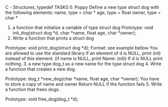 C - Structures, typedef TASKS
0. Poppy Define a new type struct dog with the following elements:
name, type = char *
age, type = float
owner, type = char *
1. a function that initialize a variable of type struct dog
Prototype: void init_dog(struct dog *d, char *name, float age, char *owner);
2. Write a function that prints a struct dog

Prototype: void print_dog(struct dog *d);
Format: see example bellow
You are allowed to use the standard library
If an element of d is NULL, print (nil) instead of this element. (if name is NULL, print Name: (nil))
If d is NULL print nothing.
3. a new type dog_t as a new name for the type struct dog
4. Write a function that creates a new dog.

Prototype: dog_t *new_dog(char *name, float age, char *owner);
You have to store a copy of name and owner
Return NULL if the function fails
5. Write a function that frees dogs.

Prototype: void free_dog(dog_t *d);
